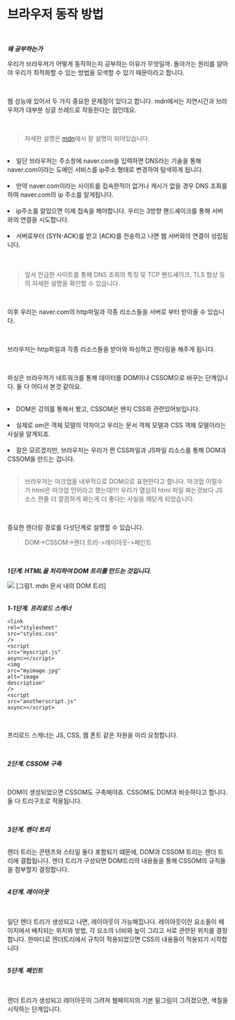 # 브라우저 동작 방법

<br>

***왜 공부하는가***


우리가 브라우저가 어떻게 동작하는지 공부하는 이유가 무엇일까. 돌아가는 원리를 알아야 우리가 최적화할 수 있는 방법을 모색할 수 있기 때문이라고 합니다.

<br>

웹 성능에 있어서 두 가지 중요한 문제점이 있다고 합니다. mdn에서는 지연시간과 브라우저가 대부분 싱글 쓰레드로 작동한다는 점인데요.

<br>

>자세한 설명은 <a href = "https://developer.mozilla.org/ko/docs/Web/Performance/How_browsers_work">mdn</a>에서 잘 설명이 되어있습니다.

<br>

<li>일단 브라우저는 주소창에 naver.com을 입력하면 DNS라는 기술을 통해 naver.com이라는 도메인 서비스를 ip주소 형태로 변경하여 탐색하게 됩니다.</li>
<br>
 <li>만약 naver.com이라는 사이트를 접속한적이 없거나 캐시가 없을 경우 DNS 조회를 하여 naver.com의 ip 주소를 알게됩니다.
 </li>
  <br>
  <li>ip주소를 알았으면 이제 접속을 해야합니다. 우리는 3방향 핸드셰이크를 통해 서버와의 연결을 시도합니다.
</li>
<br>
<li>
서버로부터 (SYN-ACK)를 받고 (ACK)를 전송하고 나면 웹 서버와의 연결이 성립됩니다.
</li>
<br>
<br>

>앞서 언급한 사이트를 통해 DNS 조회의 특징 및 TCP 핸드셰이크, TLS 협상 등의 자세한 설명을 확인할 수 있습니다.

<br>

이후 우리는 naver.com의 http파일과 각종 리소스들을 서버로 부터 받아올 수 있습니다. 

<br>

브라우저는 http파일과 각종 리소스들을 받아와 파싱하고 렌더링을 해주게 됩니다.

<br>

파싱은 브라우저가 네트워크를 통해 데이터를 DOM이나 CSSOM으로 바꾸는 단계입니다. 둘 다 어디서 본것 같아요.

<br>

<li> DOM은 강의를 통해서 봤고, CSSOM은 왠지 CSS와 관련있어보입니다.
</li>

<br>

<li>실제로 om은 객체 모델의 약자이고 우리는 문서 객체 모델과 CSS 객체 모델이라는 사실을 알게되죠.</li>

<br>

<li>잘은 모르겠지만, 브라우저는 우리가 짠 CSS파일과 JS파일 리소스를 통해 DOM과 CSSOM을 만드는 겁니다.</li>

<br>

>브라우저는 마크업을 내부적으로 DOM으로 표현한다고 합니다. 마크업 이럴수가 html은 마크업 언어라고 했는데!!!! 우리가 열심히 html 파일 짜는것보다 JS소스 한줄 더 깔끔하게 짜는게 더 좋다는 사실을 깨닫게 되었습니다.


<br>

중요한 렌더링 경로를 다섯단계로 설명할 수 있습니다.<br>
>DOM->CSSOM->렌더 트리->레이아웃->페인트

<br>

***1단계. HTML을 처리하여 DOM 트리를 만드는 것입니다.***



<img src = "https://developer.mozilla.org/ko/docs/Web/Performance/How_browsers_work/dom.gif">
[그림1. mdn 문서 내의 DOM 트리]

<br>
<br>

***1-1단계. 프리로드 스캐너***

<span class="copy-icon-message visually-hidden" role="alert"></span></p><pre class="brush: html notranslate" data-signature="N7w1Z76qVDZYJfX35qXgMTWq9NLJQDBuFpS4abcp7aU="><code><span class="token tag"><span class="token tag"><span class="token punctuation">&lt;</span>link</span> <span class="token attr-name">rel</span><span class="token attr-value"><span class="token punctuation attr-equals">=</span><span class="token punctuation">"</span>stylesheet<span class="token punctuation">"</span></span> <span class="token attr-name">src</span><span class="token attr-value"><span class="token punctuation attr-equals">=</span><span class="token punctuation">"</span>styles.css<span class="token punctuation">"</span></span> <span class="token punctuation">/&gt;</span></span>
<span class="token tag"><span class="token tag"><span class="token punctuation">&lt;</span>script</span> <span class="token attr-name">src</span><span class="token attr-value"><span class="token punctuation attr-equals">=</span><span class="token punctuation">"</span>myscript.js<span class="token punctuation">"</span></span> <span class="token attr-name">async</span><span class="token punctuation">&gt;</span></span><span class="token script"></span><span class="token tag"><span class="token tag"><span class="token punctuation">&lt;/</span>script</span><span class="token punctuation">&gt;</span></span>
<span class="token tag"><span class="token tag"><span class="token punctuation">&lt;</span>img</span> <span class="token attr-name">src</span><span class="token attr-value"><span class="token punctuation attr-equals">=</span><span class="token punctuation">"</span>myimage.jpg<span class="token punctuation">"</span></span> <span class="token attr-name">alt</span><span class="token attr-value"><span class="token punctuation attr-equals">=</span><span class="token punctuation">"</span>image description<span class="token punctuation">"</span></span> <span class="token punctuation">/&gt;</span></span>
<span class="token tag"><span class="token tag"><span class="token punctuation">&lt;</span>script</span> <span class="token attr-name">src</span><span class="token attr-value"><span class="token punctuation attr-equals">=</span><span class="token punctuation">"</span>anotherscript.js<span class="token punctuation">"</span></span> <span class="token attr-name">async</span><span class="token punctuation">&gt;</span></span><span class="token script"></span><span class="token tag"><span class="token tag"><span class="token punctuation">&lt;/</span>script</span><span class="token punctuation">&gt;</span></span>
</code></pre></div>

<br>

프리로드 스캐너는 JS, CSS, 웹 폰트 같은 자원을 미리 요청합니다.

<br>


***2단계. CSSOM 구축***

<br>

DOM이 생성되었으면 CSSOM도 구축해야죠. CSSOM도 DOM과 비슷하다고 합니다. 둘 다 트리구조로 적용됩니다.

<br>

***3단계. 렌더 트리***

<br>
렌더 트리는 콘텐츠와 스타일 둘다 포함되기 떄문에, DOM과 CSSOM 트리는 렌더 트리에 결합됩니다. 렌더 트리가 구성되면 DOM트리의 내용들을 통해 CSSOM의 규칙들을 첨부할지 결정합니다.

<br>
<br>

***4단계. 레이아웃***

<br>
<br>
일단 렌더 트리가 생성되고 나면, 레이아웃이 가능해집니다. 레이아웃이란 요소들이 페이지에서 배치되는 위치와 방법, 각 요소의 너비와 높이 그리고 서로 관련된 위치를 결정합니다. 한마디로 렌더트리에서 규칙이 적용되었으면 CSS의 내용들이 적용되기 시작합니다

<br>
<br>

***5단계. 페인트***

<br>
<br>
렌더 트리가 생성되고 레이아웃이 그려져 웹페이지의 기본 밑그림이 그려졌으면, 색칠을 시작하는 단계입니다.

<br>
<br>

